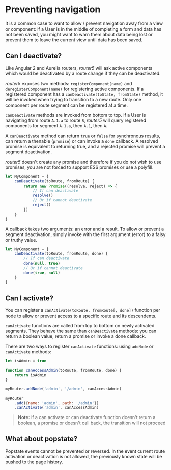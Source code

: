 # Preventing navigation

It is a common case to want to allow / prevent navigation away from a view or component: if a User
is in the middle of completing a form and data has not been saved, you might want to warn them
about data being lost or prevent them to leave the current view until data has been saved.


## Can I deactivate?

Like Angular 2 and Aurelia routers, _router5_ will ask active components which would be
deactivated by a route change if they can be deactivated.

_router5_ exposes two methods: `registerComponent(name)` and `deregisterComponent(name)` for registering
active components. If a registered component has a `canDeactivate(toState, fromState)` method, it will
be invoked when trying to transition to a new route. Only one component per route segment can be registered
at a time.

`canDeactivate` methods are invoked from bottom to top. If a User is navigating from route `A.1.a` to route `B`,
_router5_ will query registered components for segment `A.1.a`, then `A.1`, then `A`.

A `canDeactivate` method can return `true` or `false` for synchronous results, can
return a thenable (`promise`) or can invoke a `done` callback. A resolved promise is equivalent
to returning true, and a rejected promise will prevent a segment deactivation.

_router5_ doesn't create any promise and therefore if you do not wish to use promises, you are not forced
to support ES6 promises or use a polyfill.

```javascript
let MyComponent = {
    canDeactivate(toRoute, fromRoute) {
        return new Promise((resolve, reject) => {
            // If can deactivate
            resolve()
            // Or if cannot deactivate
            reject()
        })
    }
}
```

A callback takes two arguments: an error and a result. To allow or prevent a segment
deactivation, simply invoke with the first argument (error) to a falsy or truthy value.

```javascript
let MyComponent = {
    canDeactivate(toRoute, fromRoute, done) {
        // If can deactivate
        done(null, true)
        // Or if cannot deactivate
        done(true, null)
    }
}
```

## Can I activate?

You can register a `canActivate(toRoute, fromRoute[, done])` function per node to allow or prevent access
to a specific route and its descendents.

`canActivate` functions are called from top to bottom on newly activated segments. They behave the same
than `canDeactivate` methods: you can return a boolean value, return a promise or invoke a done callback.

There are two ways to register `canActivate` functions: using `addNode` or `canActivate` methods:

```javascript
let isAdmin = true

function canAccessAdmin(toRoute, fromRoute, done) {
    return isAdmin
}

myRouter.addNode('admin', '/admin', canAccessAdmin)

myRouter
    .add({name: 'admin', path: '/admin'})
    .canActivate('admin', canAccessAdmin)
```

> __Note:__ if a can activate or can deactivate function doesn't return a boolean, a promise or doesn't call back,
  the transition will not proceed

## What about popstate?

Popstate events cannot be prevented or reversed. In the event current route activation or deactivation is not allowed,
the previously known state will be pushed to the page history.
